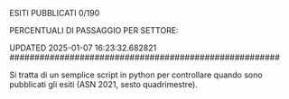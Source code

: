 ESITI PUBBLICATI 0/190 

PERCENTUALI DI PASSAGGIO PER SETTORE:

UPDATED 2025-01-07 16:23:32.682821
###################################################### 

Si tratta di un semplice script in python per controllare quando sono pubblicati gli esiti (ASN 2021, sesto quadrimestre).

